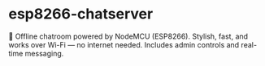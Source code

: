 # esp8266-chatserver
💬 Offline chatroom powered by NodeMCU (ESP8266). Stylish, fast, and works over Wi-Fi — no internet needed. Includes admin controls and real-time messaging.
